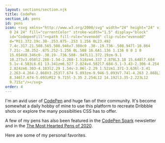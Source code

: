 ```yaml
---
layout: sections/section.njk
title: CodePen
section_id: pens
id: pens
icon: <svg xmlns="http://www.w3.org/2000/svg" width="24" height="24" viewBox="0
  0 24 24" fill="currentColor" stroke-width="1.5" display="block"
  id="CodepenFill"><path fill-rule="evenodd" clip-rule="evenodd"
  d="M11.372.19c.38-.253.875-.253 1.256 0L23.492
  7.4c.317.21.508.565.508.946v7.308c0 .38-.19.736-.508.947l-10.864
  7.21c-.38.252-.875.252-1.256 0L.508 16.6A1.136 1.136 0 0 1 0
  15.654V8.346c0-.38.19-.736.508-.947L11.372.19zm-9.1
  10.273v3.058l2.288-1.54-2.288-1.518zm4.337 2.878L3.18 15.648l7.684
  5.1v-4.583L6.61 13.341zm6.527 2.824v4.582l7.684-5.1-3.43-2.306-4.254
  2.824zm6.303-4.183l2.29 1.54v-3.06l-2.29 1.52zm1.371-3.636l-3.41
  2.263-4.264-2.868V3.253l7.674 5.093zm-9.946-5.093V7.74l-4.263 2.868L3.19
  8.346l7.674-5.093zM12 9.715l-3.35 2.254L12 14.192l3.35-2.223L12
  9.715z"/></svg>
order: 4
---
```

I'm an avid user of [CodePen](https://codepen.io/havardob) and huge fan of their community. It's become somewhat a daily hobby of mine to use this platform to recreate Dribbble shots or explore the many possiblities CSS has to offer.

A few of my pens has also been featured in the [CodePen Spark](https://codepen.io/spark) newsletter and in the [The Most Hearted Pens of 2020](https://codepen.io/2020/popular/pens/4).

Here are some of my personal favorites.